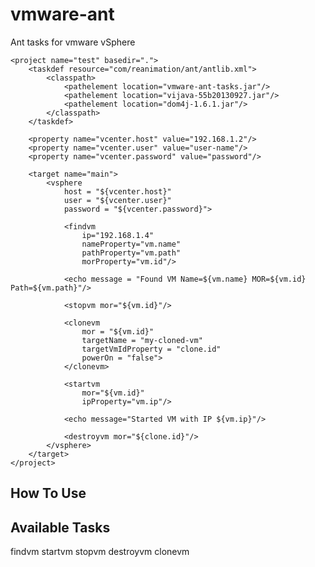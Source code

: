 vmware-ant
==========

Ant tasks for vmware vSphere

    <project name="test" basedir=".">
        <taskdef resource="com/reanimation/ant/antlib.xml">
            <classpath>
                <pathelement location="vmware-ant-tasks.jar"/>
                <pathelement location="vijava-55b20130927.jar"/>
                <pathelement location="dom4j-1.6.1.jar"/>
            </classpath>
        </taskdef>  
    
        <property name="vcenter.host" value="192.168.1.2"/>
        <property name="vcenter.user" value="user-name"/>
        <property name="vcenter.password" value="password"/>
    
        <target name="main">
            <vsphere 
                host = "${vcenter.host}"
                user = "${vcenter.user}"
                password = "${vcenter.password}">
            
                <findvm 
                    ip="192.168.1.4"
                    nameProperty="vm.name"
                    pathProperty="vm.path"
                    morProperty="vm.id"/>
                
                <echo message = "Found VM Name=${vm.name} MOR=${vm.id} Path=${vm.path}"/>
                
                <stopvm mor="${vm.id}"/>
                
                <clonevm
                    mor = "${vm.id}"
                    targetName = "my-cloned-vm"
                    targetVmIdProperty = "clone.id"
                    powerOn = "false">
                </clonevm>
                
                <startvm
                    mor="${vm.id}"
                    ipProperty="vm.ip"/>
                
                <echo message="Started VM with IP ${vm.ip}"/>
                
                <destroyvm mor="${clone.id}"/>
            </vsphere>
        </target>
    </project>      
    
    
## How To Use  

## Available Tasks

findvm
startvm
stopvm
destroyvm
clonevm
